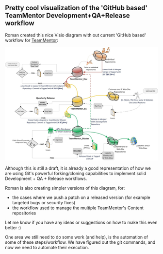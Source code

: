 ## Pretty cool visualization of the 'GitHub based' TeamMentor Development+QA+Release workflow

Roman created this nice Visio diagram with out current 'GitHub based' workflow for [TeamMentor](http://teammentor.net/):

![](images/TeamMentor_Development_Repos_and_Process.jpg)

Although this is still a draft, it is already a good representation of how we are using Git's powerful forking/cloning capabilities to implement solid Development + QA + Release workflows.

Roman is also creating simpler versions of this diagram, for:

* the cases where we push a patch on a released version (for example targeted bugs or security fixes)
* the workflow used to manage the multiple TeamMentor's Content repositories

Let me know if you have any ideas or suggestions on how to make this even better :)

One area we still need to do some work (and help), is the automation of some of these steps/workflow. We have figured out the git commands, and now we need to automate their execution.
